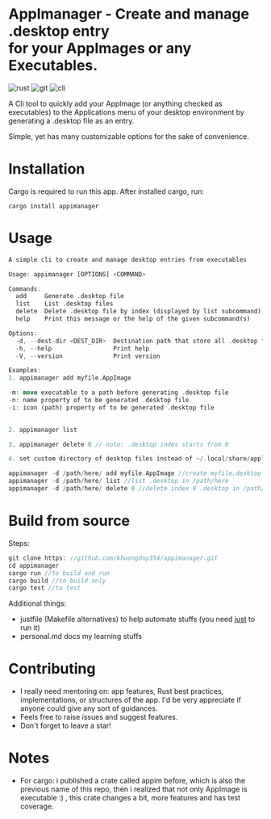 # AppImanager - Create and manage .desktop entry <br> for your AppImages or any Executables.    
![rust](https://img.shields.io/badge/Rust-000000?style=for-the-badge&logo=rust&logoColor=white)
![git](https://img.shields.io/badge/GIT-E44C30?style=for-the-badge&logo=git&logoColor=white)
![cli](https://img.shields.io/badge/GNU%20Bash-4EAA25?style=for-the-badge&logo=GNU%20Bash&logoColor=white)

A Cli tool to quickly add your AppImage (or anything checked as executables) to the Applications menu of your desktop environment
by generating a .desktop file as an entry.

Simple, yet has many customizable options for the sake of convenience.


# Installation  
Cargo is required to run this app. After installed cargo, run: 

`cargo install appimanager`

# Usage 
```rust 
A simple cli to create and manage desktop entries from executables

Usage: appimanager [OPTIONS] <COMMAND>

Commands:
  add     Generate .desktop file
  list    List .desktop files 
  delete  Delete .desktop file by index (displayed by list subcommand) 
  help    Print this message or the help of the given subcommand(s)

Options:
  -d, --dest-dir <DEST_DIR>  Destination path that store all .desktop files  (default=~/.local/share/applications)
  -h, --help                 Print help
  -V, --version              Print version

Examples: 
1. appimanager add myfile.AppImage 

-m: move executable to a path before generating .desktop file   
-n: name property of to be generated .desktop file 
-i: icon (path) property of to be generated .desktop file 
 

2. appimanager list 

3. appimanager delete 0 // note: .desktop index starts from 0 

4. set custom directory of desktop files instead of ~/.local/share/applications (not recommended) for subcommands  

appimanager -d /path/here/ add myfile.AppImage //create myfile.desktop in /path/here/
appimanager -d /path/here/ list //list .desktop in /path/here
appimanager -d /path/here/ delete 0 //delete index 0 .desktop in /path/here


```
# Build from source   
Steps: 
```rust
git clone https: //github.com/khuongduy354/appimanager.git 
cd appimanager  
cargo run //to build and run 
cargo build //to build only
cargo test //to test
``` 
Additional things:
- justfile (Makefile alternatives) to help automate stuffs (you need [just](https://crates.io/crates/just) to run it)  
- personal.md docs my learning stuffs

# Contributing 
- I really need mentoring on: app features, Rust best practices, implementations, or structures of the app.
I'd be very appreciate if anyone could give any sort of guidances. 
- Feels free to raise issues and suggest features.  
- Don't forget to leave a star!

# Notes 
- For cargo: i published a crate called appim before, which is also the previous name of this repo, then i realized that not only AppImage is executable :) , this crate changes a bit, more features and has test coverage.



